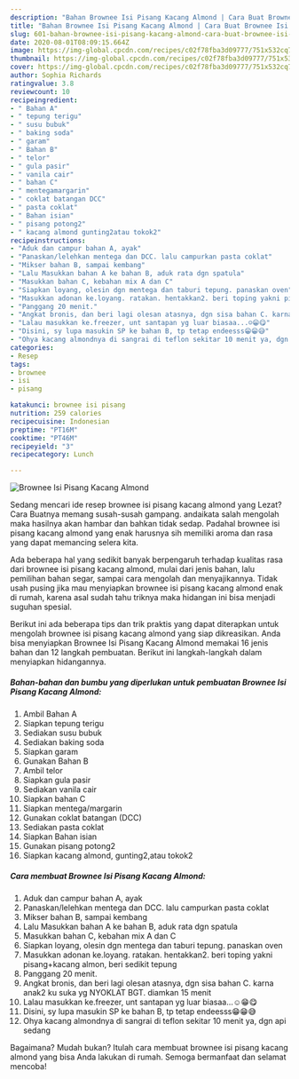```yaml
---
description: "Bahan Brownee Isi Pisang Kacang Almond | Cara Buat Brownee Isi Pisang Kacang Almond Yang Enak Dan Mudah"
title: "Bahan Brownee Isi Pisang Kacang Almond | Cara Buat Brownee Isi Pisang Kacang Almond Yang Enak Dan Mudah"
slug: 601-bahan-brownee-isi-pisang-kacang-almond-cara-buat-brownee-isi-pisang-kacang-almond-yang-enak-dan-mudah
date: 2020-08-01T08:09:15.664Z
image: https://img-global.cpcdn.com/recipes/c02f78fba3d09777/751x532cq70/brownee-isi-pisang-kacang-almond-foto-resep-utama.jpg
thumbnail: https://img-global.cpcdn.com/recipes/c02f78fba3d09777/751x532cq70/brownee-isi-pisang-kacang-almond-foto-resep-utama.jpg
cover: https://img-global.cpcdn.com/recipes/c02f78fba3d09777/751x532cq70/brownee-isi-pisang-kacang-almond-foto-resep-utama.jpg
author: Sophia Richards
ratingvalue: 3.8
reviewcount: 10
recipeingredient:
- " Bahan A"
- " tepung terigu"
- " susu bubuk"
- " baking soda"
- " garam"
- " Bahan B"
- " telor"
- " gula pasir"
- " vanila cair"
- " bahan C"
- " mentegamargarin"
- " coklat batangan DCC"
- " pasta coklat"
- " Bahan isian"
- " pisang potong2"
- " kacang almond gunting2atau tokok2"
recipeinstructions:
- "Aduk dan campur bahan A, ayak"
- "Panaskan/lelehkan mentega dan DCC. lalu campurkan pasta coklat"
- "Mikser bahan B, sampai kembang"
- "Lalu Masukkan bahan A ke bahan B, aduk rata dgn spatula"
- "Masukkan bahan C, kebahan mix A dan C"
- "Siapkan loyang, olesin dgn mentega dan taburi tepung. panaskan oven"
- "Masukkan adonan ke.loyang. ratakan. hentakkan2. beri toping yakni pisang+kacang almon, beri sedikit tepung"
- "Panggang 20 menit."
- "Angkat bronis, dan beri lagi olesan atasnya, dgn sisa bahan C. karna anak2 ku suka yg NYOKLAT BGT. diamkan 15 menit"
- "Lalau masukkan ke.freezer, unt santapan yg luar biasaa...☺😁😋"
- "Disini, sy lupa masukin SP ke bahan B, tp tetap endeesss😁😁😅"
- "Ohya kacang almondnya di sangrai di teflon sekitar 10 menit ya, dgn api sedang"
categories:
- Resep
tags:
- brownee
- isi
- pisang

katakunci: brownee isi pisang 
nutrition: 259 calories
recipecuisine: Indonesian
preptime: "PT16M"
cooktime: "PT46M"
recipeyield: "3"
recipecategory: Lunch

---
```



![Brownee Isi Pisang Kacang Almond](https://img-global.cpcdn.com/recipes/c02f78fba3d09777/751x532cq70/brownee-isi-pisang-kacang-almond-foto-resep-utama.jpg)

Sedang mencari ide resep brownee isi pisang kacang almond yang Lezat? Cara Buatnya memang susah-susah gampang. andaikata salah mengolah maka hasilnya akan hambar dan bahkan tidak sedap. Padahal brownee isi pisang kacang almond yang enak harusnya sih memiliki aroma dan rasa yang dapat memancing selera kita.

Ada beberapa hal yang sedikit banyak berpengaruh terhadap kualitas rasa dari brownee isi pisang kacang almond, mulai dari jenis bahan, lalu pemilihan bahan segar, sampai cara mengolah dan menyajikannya. Tidak usah pusing jika mau menyiapkan brownee isi pisang kacang almond enak di rumah, karena asal sudah tahu triknya maka hidangan ini bisa menjadi suguhan spesial.




Berikut ini ada beberapa tips dan trik praktis yang dapat diterapkan untuk mengolah brownee isi pisang kacang almond yang siap dikreasikan. Anda bisa menyiapkan Brownee Isi Pisang Kacang Almond memakai 16 jenis bahan dan 12 langkah pembuatan. Berikut ini langkah-langkah dalam menyiapkan hidangannya.

<!--inarticleads1-->

##### Bahan-bahan dan bumbu yang diperlukan untuk pembuatan Brownee Isi Pisang Kacang Almond:

1. Ambil  Bahan A
1. Siapkan  tepung terigu
1. Sediakan  susu bubuk
1. Sediakan  baking soda
1. Siapkan  garam
1. Gunakan  Bahan B
1. Ambil  telor
1. Siapkan  gula pasir
1. Sediakan  vanila cair
1. Siapkan  bahan C
1. Siapkan  mentega/margarin
1. Gunakan  coklat batangan (DCC)
1. Sediakan  pasta coklat
1. Siapkan  Bahan isian
1. Gunakan  pisang potong2
1. Siapkan  kacang almond, gunting2,atau tokok2




<!--inarticleads2-->

##### Cara membuat Brownee Isi Pisang Kacang Almond:

1. Aduk dan campur bahan A, ayak
1. Panaskan/lelehkan mentega dan DCC. lalu campurkan pasta coklat
1. Mikser bahan B, sampai kembang
1. Lalu Masukkan bahan A ke bahan B, aduk rata dgn spatula
1. Masukkan bahan C, kebahan mix A dan C
1. Siapkan loyang, olesin dgn mentega dan taburi tepung. panaskan oven
1. Masukkan adonan ke.loyang. ratakan. hentakkan2. beri toping yakni pisang+kacang almon, beri sedikit tepung
1. Panggang 20 menit.
1. Angkat bronis, dan beri lagi olesan atasnya, dgn sisa bahan C. karna anak2 ku suka yg NYOKLAT BGT. diamkan 15 menit
1. Lalau masukkan ke.freezer, unt santapan yg luar biasaa...☺😁😋
1. Disini, sy lupa masukin SP ke bahan B, tp tetap endeesss😁😁😅
1. Ohya kacang almondnya di sangrai di teflon sekitar 10 menit ya, dgn api sedang




Bagaimana? Mudah bukan? Itulah cara membuat brownee isi pisang kacang almond yang bisa Anda lakukan di rumah. Semoga bermanfaat dan selamat mencoba!
